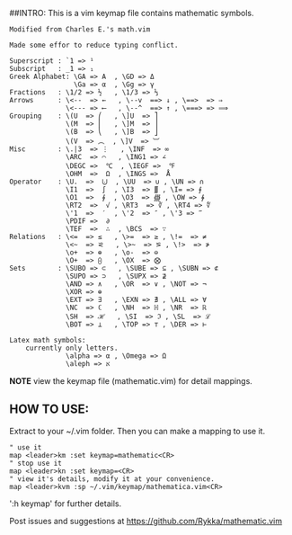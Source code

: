 ##INTRO:
This is a vim keymap file contains mathematic symbols.

    Modified from Charles E.'s math.vim

    Made some effor to reduce typing conflict.

    Superscript : `1 => ¹
    Subscript   : _1 => ₁
    Greek Alphabet: \GA => Α  , \GD => Δ
                    \Ga => α  , \Gg => γ 
    Fractions   : \1/2 => ½   , \1/3 => ⅓
    Arrows      : \<--  => ←   , \--v  ==> ↓ , \==>  => ⇒   
                  \<--- => ⟵   , \--^  ==> ↑ , \===> => ⟹
    Grouping    : \(U  => ⎛   , \]U  => ⎤  
                  \(M  => ⎜   , \]M  => ⎥ 
                  \(B  => ⎝   , \]B  => ⎦ 
                  \(V  => ︵  , \]V  => ︺
    Misc        : \.|3  => ⋮   , \INF  => ∞
                  \ARC  => ⌒   , \ING1 => ∠
                  \DEGC =>  ℃  , \IEGF =>  ℉
                  \OHM  =>  Ω  , \INGS =>  Å
    Operator    : \U.  =>  ⨃  , \UU  => ∪ , \UN => ∩
                  \I1  =>  ∫  , \I3  => ∭ , \I= => ⨎
                  \O1  =>  ∮  , \O3  => ∰ , \OW => ∳
                  \RT2  =>  √ , \RT3  => ∛ , \RT4 => ∜
                  \'1  =>  ′  , \'2  => ″ , \'3 => ‴
                  \PDIF =>  ∂
                  \TEF  =>  ∴  , \BCS  => ∵
    Relations   : \<=  => ≤   , \>=  => ≥ , \!=  => ≠
                  \<~  => ⪝   , \>~  => ⪞ , \!>  => ≯
                  \o+  => ⊕   , \o-  => ⊖
                  \O+  => ⨀   , \OX  => ⨂
    Sets        : \SUBO => ⊂   , \SUBE => ⊆ , \SUBN => ⊄
                  \SUPO => ⊃   , \SUPX => ⊉
                  \AND => ∧   , \OR  => ∨ , \NOT => ¬
                  \XOR => ⊕
                  \EXT => ∃   , \EXN => ∄ , \ALL => ∀
                  \NC  => ℂ   , \NH  => ℍ , \NR  => ℝ
                  \SH  => ℋ   , \SI  => ℑ , \SL  => ℒ
                  \BOT => ⊥   , \TOP => ⊤ , \DER => ⊢

    Latex math symbols:
        currently only letters.
                  \alpha => α , \Omega => Ω
                  \aleph => א

**NOTE** view the keymap file (mathematic.vim) for detail mappings.

## HOW TO USE:

Extract to your ~/.vim folder.
Then you can make a mapping to use it.
   
    " use it
    map <leader>km :set keymap=mathematic<CR>
    " stop use it
    map <leader>kn :set keymap=<CR>
    " view it's details, modify it at your convenience.
    map <leader>kvm :sp ~/.vim/keymap/mathematica.vim<CR>

':h keymap' for further details.

Post issues and suggestions at https://github.com/Rykka/mathematic.vim
